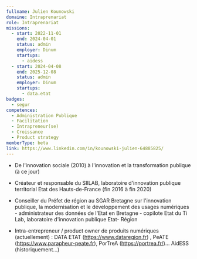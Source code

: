 ```yaml
---
fullname: Julien Kounowski
domaine: Intraprenariat
role: Intraprenariat
missions:
  - start: 2022-11-01
    end: 2024-04-01
    status: admin
    employer: Dinum
    startups:
      - aidess
  - start: 2024-04-08
    end: 2025-12-08
    status: admin
    employer: Dinum
    startups:
      - data.etat
badges:
  - segur
competences:
  - Administration Publique
  - Facilitation
  - Intrapreneur(se)
  - Croissance
  - Product strategy
memberType: beta
link: https://www.linkedin.com/in/kounowski-julien-64885825/
---
```

- De l'innovation sociale (2010) à l'innovation et la transformation publique (à ce jour) 

- Créateur et responsable du SIILAB, laboratoire d'innovation publique territorial Etat des Hauts-de-France (fin 2016 à fin 2020)

- Conseiller du Préfet de région au SGAR Bretagne sur l'innovation publique, la modernisation et le développement des usages numériques - administrateur des données de l'Etat en Bretagne - copilote Etat du Ti Lab, laboratoire d'innovation publique Etat- Région 

- Intra-entrepreneur / product owner de produits numériques (actuellement) : DATA ETAT (https://www.dataregion.fr) , PeATE (https://www.parapheur-peate.fr), PorTreA (https://portrea.fr/)...  AidESS (historiquement...)